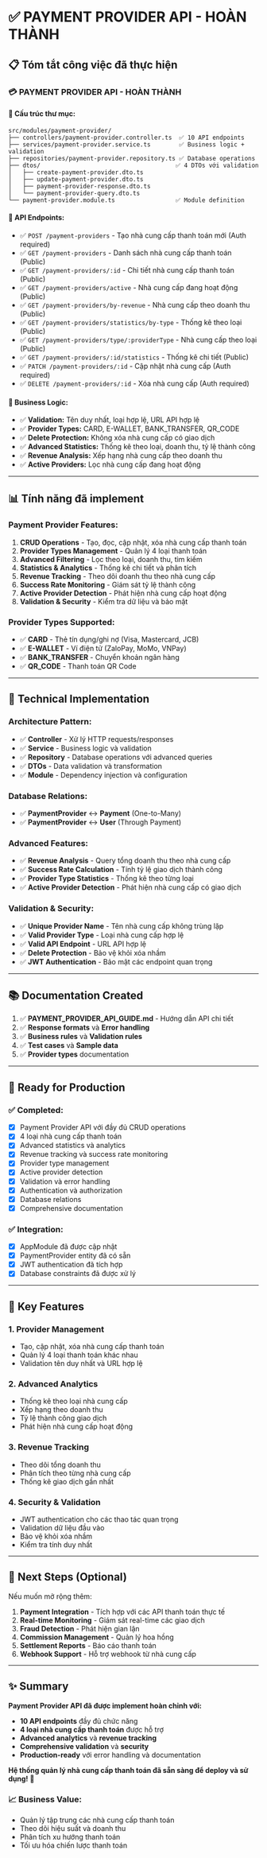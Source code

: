 # ✅ PAYMENT PROVIDER API - HOÀN THÀNH

## 📋 Tóm tắt công việc đã thực hiện

### 💳 **PAYMENT PROVIDER API - HOÀN THÀNH**

#### **📁 Cấu trúc thư mục:**
```
src/modules/payment-provider/
├── controllers/payment-provider.controller.ts  ✅ 10 API endpoints
├── services/payment-provider.service.ts        ✅ Business logic + validation
├── repositories/payment-provider.repository.ts ✅ Database operations
├── dtos/                                      ✅ 4 DTOs với validation
│   ├── create-payment-provider.dto.ts
│   ├── update-payment-provider.dto.ts
│   ├── payment-provider-response.dto.ts
│   └── payment-provider-query.dto.ts
└── payment-provider.module.ts                 ✅ Module definition
```

#### **🚌 API Endpoints:**
- ✅ `POST /payment-providers` - Tạo nhà cung cấp thanh toán mới (Auth required)
- ✅ `GET /payment-providers` - Danh sách nhà cung cấp thanh toán (Public)
- ✅ `GET /payment-providers/:id` - Chi tiết nhà cung cấp thanh toán (Public)
- ✅ `GET /payment-providers/active` - Nhà cung cấp đang hoạt động (Public)
- ✅ `GET /payment-providers/by-revenue` - Nhà cung cấp theo doanh thu (Public)
- ✅ `GET /payment-providers/statistics/by-type` - Thống kê theo loại (Public)
- ✅ `GET /payment-providers/type/:providerType` - Nhà cung cấp theo loại (Public)
- ✅ `GET /payment-providers/:id/statistics` - Thống kê chi tiết (Public)
- ✅ `PATCH /payment-providers/:id` - Cập nhật nhà cung cấp (Auth required)
- ✅ `DELETE /payment-providers/:id` - Xóa nhà cung cấp (Auth required)

#### **🔧 Business Logic:**
- ✅ **Validation:** Tên duy nhất, loại hợp lệ, URL API hợp lệ
- ✅ **Provider Types:** CARD, E-WALLET, BANK_TRANSFER, QR_CODE
- ✅ **Delete Protection:** Không xóa nhà cung cấp có giao dịch
- ✅ **Advanced Statistics:** Thống kê theo loại, doanh thu, tỷ lệ thành công
- ✅ **Revenue Analysis:** Xếp hạng nhà cung cấp theo doanh thu
- ✅ **Active Providers:** Lọc nhà cung cấp đang hoạt động

---

## 📊 **Tính năng đã implement**

### **Payment Provider Features:**
1. **CRUD Operations** - Tạo, đọc, cập nhật, xóa nhà cung cấp thanh toán
2. **Provider Types Management** - Quản lý 4 loại thanh toán
3. **Advanced Filtering** - Lọc theo loại, doanh thu, tìm kiếm
4. **Statistics & Analytics** - Thống kê chi tiết và phân tích
5. **Revenue Tracking** - Theo dõi doanh thu theo nhà cung cấp
6. **Success Rate Monitoring** - Giám sát tỷ lệ thành công
7. **Active Provider Detection** - Phát hiện nhà cung cấp hoạt động
8. **Validation & Security** - Kiểm tra dữ liệu và bảo mật

### **Provider Types Supported:**
- ✅ **CARD** - Thẻ tín dụng/ghi nợ (Visa, Mastercard, JCB)
- ✅ **E-WALLET** - Ví điện tử (ZaloPay, MoMo, VNPay)
- ✅ **BANK_TRANSFER** - Chuyển khoản ngân hàng
- ✅ **QR_CODE** - Thanh toán QR Code

---

## 🔧 **Technical Implementation**

### **Architecture Pattern:**
- ✅ **Controller** - Xử lý HTTP requests/responses
- ✅ **Service** - Business logic và validation
- ✅ **Repository** - Database operations với advanced queries
- ✅ **DTOs** - Data validation và transformation
- ✅ **Module** - Dependency injection và configuration

### **Database Relations:**
- ✅ **PaymentProvider** ↔ **Payment** (One-to-Many)
- ✅ **PaymentProvider** ↔ **User** (Through Payment)

### **Advanced Features:**
- ✅ **Revenue Analysis** - Query tổng doanh thu theo nhà cung cấp
- ✅ **Success Rate Calculation** - Tính tỷ lệ giao dịch thành công
- ✅ **Provider Type Statistics** - Thống kê theo từng loại
- ✅ **Active Provider Detection** - Phát hiện nhà cung cấp có giao dịch

### **Validation & Security:**
- ✅ **Unique Provider Name** - Tên nhà cung cấp không trùng lặp
- ✅ **Valid Provider Type** - Loại nhà cung cấp hợp lệ
- ✅ **Valid API Endpoint** - URL API hợp lệ
- ✅ **Delete Protection** - Bảo vệ khỏi xóa nhầm
- ✅ **JWT Authentication** - Bảo mật các endpoint quan trọng

---

## 📚 **Documentation Created**

1. ✅ **PAYMENT_PROVIDER_API_GUIDE.md** - Hướng dẫn API chi tiết
2. ✅ **Response formats** và **Error handling**
3. ✅ **Business rules** và **Validation rules**
4. ✅ **Test cases** và **Sample data**
5. ✅ **Provider types** documentation

---

## 🚀 **Ready for Production**

### **✅ Completed:**
- [x] Payment Provider API với đầy đủ CRUD operations
- [x] 4 loại nhà cung cấp thanh toán
- [x] Advanced statistics và analytics
- [x] Revenue tracking và success rate monitoring
- [x] Provider type management
- [x] Active provider detection
- [x] Validation và error handling
- [x] Authentication và authorization
- [x] Database relations
- [x] Comprehensive documentation

### **✅ Integration:**
- [x] AppModule đã được cập nhật
- [x] PaymentProvider entity đã có sẵn
- [x] JWT authentication đã tích hợp
- [x] Database constraints đã được xử lý

---

## 🎯 **Key Features**

### **1. Provider Management**
- Tạo, cập nhật, xóa nhà cung cấp thanh toán
- Quản lý 4 loại thanh toán khác nhau
- Validation tên duy nhất và URL hợp lệ

### **2. Advanced Analytics**
- Thống kê theo loại nhà cung cấp
- Xếp hạng theo doanh thu
- Tỷ lệ thành công giao dịch
- Phát hiện nhà cung cấp hoạt động

### **3. Revenue Tracking**
- Theo dõi tổng doanh thu
- Phân tích theo từng nhà cung cấp
- Thống kê giao dịch gần nhất

### **4. Security & Validation**
- JWT authentication cho các thao tác quan trọng
- Validation dữ liệu đầu vào
- Bảo vệ khỏi xóa nhầm
- Kiểm tra tính duy nhất

---

## 🎯 **Next Steps (Optional)**

Nếu muốn mở rộng thêm:

1. **Payment Integration** - Tích hợp với các API thanh toán thực tế
2. **Real-time Monitoring** - Giám sát real-time các giao dịch
3. **Fraud Detection** - Phát hiện gian lận
4. **Commission Management** - Quản lý hoa hồng
5. **Settlement Reports** - Báo cáo thanh toán
6. **Webhook Support** - Hỗ trợ webhook từ nhà cung cấp

---

## ✨ **Summary**

**Payment Provider API đã được implement hoàn chỉnh với:**
- **10 API endpoints** đầy đủ chức năng
- **4 loại nhà cung cấp thanh toán** được hỗ trợ
- **Advanced analytics** và **revenue tracking**
- **Comprehensive validation** và **security**
- **Production-ready** với error handling và documentation

**Hệ thống quản lý nhà cung cấp thanh toán đã sẵn sàng để deploy và sử dụng! 🚀**

### **📈 Business Value:**
- Quản lý tập trung các nhà cung cấp thanh toán
- Theo dõi hiệu suất và doanh thu
- Phân tích xu hướng thanh toán
- Tối ưu hóa chiến lược thanh toán




